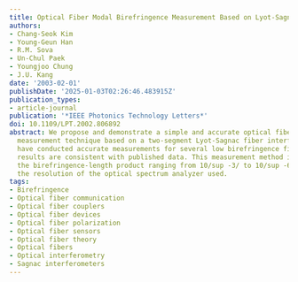 ```yaml
---
title: Optical Fiber Modal Birefringence Measurement Based on Lyot-Sagnac Interferometer
authors:
- Chang-Seok Kim
- Young-Geun Han
- R.M. Sova
- Un-Chul Paek
- Youngjoo Chung
- J.U. Kang
date: '2003-02-01'
publishDate: '2025-01-03T02:26:46.483915Z'
publication_types:
- article-journal
publication: '*IEEE Photonics Technology Letters*'
doi: 10.1109/LPT.2002.806892
abstract: We propose and demonstrate a simple and accurate optical fiber modal birefringence
  measurement technique based on a two-segment Lyot-Sagnac fiber interferometer. We
  have conducted accurate measurements for several low birefringence fibers and the
  results are consistent with published data. This measurement method is allowed in
  the birefringence-length product ranging from 10/sup -3/ to 10/sup -6/ m within
  the resolution of the optical spectrum analyzer used.
tags:
- Birefringence
- Optical fiber communication
- Optical fiber couplers
- Optical fiber devices
- Optical fiber polarization
- Optical fiber sensors
- Optical fiber theory
- Optical fibers
- Optical interferometry
- Sagnac interferometers
---
```

